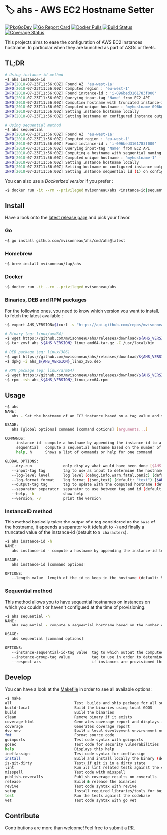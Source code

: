 # 🏷 ahs - AWS EC2 Hostname Setter

[![PkgGoDev](https://pkg.go.dev/badge/github.com/mvisonneau/ahs)](https://pkg.go.dev/mod/github.com/mvisonneau/ahs)
[![Go Report Card](https://goreportcard.com/badge/github.com/mvisonneau/ahs)](https://goreportcard.com/report/github.com/mvisonneau/ahs)
[![Docker Pulls](https://img.shields.io/docker/pulls/mvisonneau/ahs.svg)](https://hub.docker.com/r/mvisonneau/ahs/)
[![Build Status](https://cloud.drone.io/api/badges/mvisonneau/ahs/status.svg)](https://cloud.drone.io/mvisonneau/ahs)
[![Coverage Status](https://coveralls.io/repos/github/mvisonneau/ahs/badge.svg?branch=master)](https://coveralls.io/github/mvisonneau/ahs?branch=master)

This projects aims to ease the configuration of AWS EC2 instances hostname.
In particular when they are launched as part of ASGs or fleets.

## TL;DR

```bash
# Using instance-id method
~$ ahs instance-id
INFO[2018-07-23T11:56:00Z] Found AZ: 'eu-west-1a'
INFO[2018-07-23T11:56:00Z] Computed region : 'eu-west-1'
INFO[2018-07-23T11:56:00Z] Found instance-id : 'i-096bed3161783f000'
INFO[2018-07-23T11:56:00Z] Querying input-tag 'Name' from EC2 API
INFO[2018-07-23T11:56:00Z] Computing hostname with truncated instance-id
INFO[2018-07-23T11:56:00Z] Computed unique hostname : 'myhostname-096be'
INFO[2018-07-23T11:56:00Z] Setting instance hostname locally
INFO[2018-07-23T11:56:00Z] Setting hostname on configured instance output tag 'Name'

# Using sequential method
~$ ahs sequential
INFO[2018-07-23T11:56:00Z] Found AZ: 'eu-west-1a'
INFO[2018-07-23T11:56:00Z] Computed region : 'eu-west-1'
INFO[2018-07-23T11:56:00Z] Found instance-id : 'i-096bed3161783f000'
INFO[2018-07-23T11:56:00Z] Querying input-tag 'Name' from EC2 API
INFO[2018-07-23T11:56:00Z] Computing a hostname with sequential naming
INFO[2018-07-23T11:56:00Z] Computed unique hostname : 'myhostname-1' - Sequential ID : '1'
INFO[2018-07-23T11:56:00Z] Setting instance hostname locally
INFO[2018-07-23T11:56:00Z] Setting hostname on configured instance output tag 'Name'
INFO[2018-07-23T11:56:00Z] Setting instance sequential id (1) on configured tag 'ahs:instance-id'
```

You can also use a *Dockerized version* if you prefer :

```bash
~$ docker run -it --rm --privileged mvisonneau/ahs <instance-id|sequential>
```

## Install

Have a look onto the [latest release page](https://github.com/mvisonneau/ahs/releases/latest) and pick your flavor.

### Go

```bash
~$ go install github.com/mvisonneau/ahs/cmd/ahs@latest
```

### Homebrew

```bash
~$ brew install mvisonneau/tap/ahs
```

### Docker

```bash
~$ docker run -it --rm --privileged mvisonneau/ahs
```

### Binaries, DEB and RPM packages

For the following ones, you need to know which version you want to install, to fetch the latest available :

```bash
~$ export AHS_VERSION=$(curl -s "https://api.github.com/repos/mvisonneau/ahs/releases/latest" | grep '"tag_name":' | sed -E 's/.*"([^"]+)".*/\1/')
```

```bash
# Binary (eg: linux/amd64)
~$ wget https://github.com/mvisonneau/ahs/releases/download/${AHS_VERSION}/ahs_${AHS_VERSION}_linux_amd64.tar.gz
~$ tar zxvf ahs_${AHS_VERSION}_linux_amd64.tar.gz -C /usr/local/bin

# DEB package (eg: linux/386)
~$ wget https://github.com/mvisonneau/ahs/releases/download/${AHS_VERSION}/ahs_${AHS_VERSION}_linux_386.deb
~$ dpkg -i ahs_${AHS_VERSION}_linux_386.deb

# RPM package (eg: linux/arm64)
~$ wget https://github.com/mvisonneau/ahs/releases/download/${AHS_VERSION}/ahs_${AHS_VERSION}_linux_arm64.rpm
~$ rpm -ivh ahs_${AHS_VERSION}_linux_arm64.rpm
```

## Usage

```bash
~$ ahs
NAME:
   ahs - Set the hostname of an EC2 instance based on a tag value and the instance-id

USAGE:
   ahs [global options] command [command options] [arguments...]

COMMANDS:
     instance-id  compute a hostname by appending the instance-id to a prefixed/base string
     sequential   compute a sequential hostname based on the number of instances belonging to the same group
     help, h      Shows a list of commands or help for one command

GLOBAL OPTIONS:
   --dry-run              only display what would have been done [$AHS_DRY_RUN]
   --input-tag tag        tag to use as input to determine the hostname (default: "Name") [$AHS_INPUT_TAG]
   --log-level level      log level (debug,info,warn,fatal,panic) (default: "info") [$AHS_LOG_LEVEL]
   --log-format format    log format (json,text) (default: "text") [$AHS_LOG_FORMAT]
   --output-tag tag       tag to update with the computed hostname (default: "Name") [$AHS_OUTPUT_TAG]
   --separator separator  separator to use between tag and id (default: "-") [$AHS_SEPARATOR]
   --help, -h             show help
   --version, -v          print the version
```

### InstanceID method

This method basically takes the output of a tag considered as the `base` of the hostname, it appends a separator to it (default to `-`) and finally a truncated value of the instance-id (default to `5 characters`).

```bash
~$ ahs instance-id -h
NAME:
   ahs instance-id - compute a hostname by appending the instance-id to a prefixed/base string

USAGE:
   ahs instance-id [command options]

OPTIONS:
   --length value  length of the id to keep in the hostname (default: 5) [$AHS_INSTANCE_ID_LENGTH]
```

### Sequential method

This method allows you to have sequential hostnames on instances on which you couldn't or haven't configured at the time of provisioning.

```bash
~$ ahs sequential -h
NAME:
   ahs sequential - compute a sequential hostname based on the number of instances belonging to the same group

USAGE:
   ahs sequential [command options]

OPTIONS:
   --instance-sequential-id-tag value  tag to which output the computed instance-sequential-id (default: "ahs:instance-id") [$AHS_INSTANCE_SEQUENTIAL_ID_TAG]
   --instance-group-tag value          tag to use in order to determine which group the instance belongs to (default: "ahs:instance-group") [$AHS_INSTANCE_GROUP_TAG]
   --respect-azs                       if instances are provisioned through an ASG, setting this flag it will get the sequential-ids associated to respective azs [$AHS_RESPECT_AZS]
```

## Develop

You can have a look at the [Makefile](/Makefile) in order to see all available options:

```bash
~$ make
all                            Test, builds and ship package for all supported platforms
build-local                    Build the binaries using local GOOS
build                          Build the binaries
clean                          Remove binary if it exists
coverage-html                  Generates coverage report and displays it in the browser
coverage                       Generates coverage report
dev-env                        Build a local development environment using Docker
fmt                            Format source code
goimports                      Test code syntax with goimports
gosec                          Test code for security vulnerabilities
help                           Displays this help
ineffassign                    Test code syntax for ineffassign
install                        Build and install locally the binary (dev purpose)
is-git-dirty                   Tests if git is in a dirty state
lint                           Run all lint related tests against the codebase
misspell                       Test code with misspell
publish-coveralls              Publish coverage results on coveralls
release                        Build & release the binaries
revive                         Test code syntax with revive
setup                          Install required libraries/tools for build tasks
test                           Run the tests against the codebase
vet                            Test code syntax with go vet
```

## Contribute

Contributions are more than welcome! Feel free to submit a [PR](https://github.com/mvisonneau/ahs/pulls).
